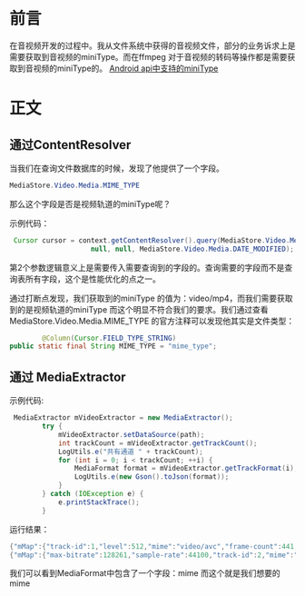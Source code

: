 # 前言
在音视频开发的过程中。我从文件系统中获得的音视频文件，部分的业务诉求上是需要获取到音视频的miniType。而在ffmpeg 对于音视频的转码等操作都是需要获取到音视频的miniType的。
[Android api中支持的miniType](Android支持音视频格式文件MediaFormat解析.md)
# 正文 
## 通过ContentResolver
当我们在查询文件数据库的时候，发现了他提供了一个字段。
````java
MediaStore.Video.Media.MIME_TYPE
````
那么这个字段是否是视频轨道的miniType呢？

示例代码：
````java
 Cursor cursor = context.getContentResolver().query(MediaStore.Video.Media.EXTERNAL_CONTENT_URI, null,
                    null, null, MediaStore.Video.Media.DATE_MODIFIED);
````
第2个参数逻辑意义上是需要传入需要查询到的字段的。查询需要的字段而不是查询表所有字段，这个是性能优化的点之一。

通过打断点发现，我们获取到的miniType 的值为：video/mp4，而我们需要获取到的是视频轨道的miniType 而这个明显不符合我们的要求。我们通过查看MediaStore.Video.Media.MIME_TYPE
的官方注释可以发现他其实是文件类型：
```java
        @Column(Cursor.FIELD_TYPE_STRING)
public static final String MIME_TYPE = "mime_type";
```
## 通过 MediaExtractor
示例代码:
```java
 MediaExtractor mVideoExtractor = new MediaExtractor();
        try {
            mVideoExtractor.setDataSource(path);
            int trackCount = mVideoExtractor.getTrackCount();
            LogUtils.e("共有通道 " + trackCount);
            for (int i = 0; i < trackCount; ++i) {
                MediaFormat format = mVideoExtractor.getTrackFormat(i);
                LogUtils.e(new Gson().toJson(format));
            }
        } catch (IOException e) {
            e.printStackTrace();
        }
```
运行结果：
```java
{"mMap":{"track-id":1,"level":512,"mime":"video/avc","frame-count":441,"profile":65536,"language":"und","display-width":720,"csd-1":{"hb":[0,0,0,1,104,-50,60,-128],"isReadOnly":false,"offset":0,"_elementSizeShift":0,"address":0,"capacity":8,"limit":8,"position":0},"durationUs":14666667,"display-height":1280,"width":720,"max-input-size":71834,"frame-rate":30,"height":1280,"csd-0":{"hb":[0,0,0,1,103,66,-64,31,-38,-126,-48,40,72,7,-124,2,21],"isReadOnly":false,"offset":0,"_elementSizeShift":0,"address":0,"capacity":17,"limit":17,"position":0}}}
{"mMap":{"max-bitrate":128261,"sample-rate":44100,"track-id":2,"mime":"audio/mp4a-latm","profile":2,"bitrate":128261,"language":"und","aac-profile":2,"encoder-delay":2048,"durationUs":14744671,"channel-count":2,"encoder-padding":10,"max-input-size":522,"csd-0":{"hb":[18,16],"isReadOnly":false,"offset":0,"_elementSizeShift":0,"address":0,"capacity":2,"limit":2,"position":0}}}

```
我们可以看到MediaFormat中包含了一个字段：mime 而这个就是我们想要的mime
